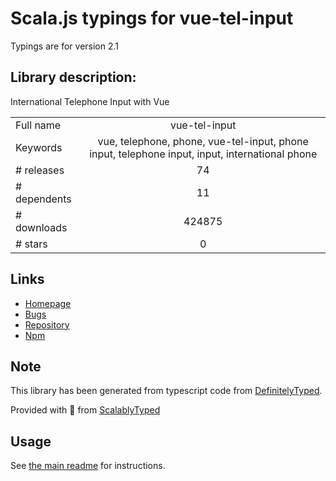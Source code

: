 
# Scala.js typings for vue-tel-input

Typings are for version 2.1

## Library description:
International Telephone Input with Vue

|                    |                 |
| ------------------ | :-------------: |
| Full name          | vue-tel-input |
| Keywords           | vue, telephone, phone, vue-tel-input, phone input, telephone input, input, international phone |
| # releases         | 74 |
| # dependents       | 11 |
| # downloads        | 424875 |
| # stars            | 0 |

## Links
- [Homepage](https://educationlink.github.io/vue-tel-input/)
- [Bugs](https://github.com/EducationLink/vue-tel-input/issues)
- [Repository](https://github.com/EducationLink/vue-tel-input)
- [Npm](https://www.npmjs.com/package/vue-tel-input)
    


## Note
This library has been generated from typescript code from [DefinitelyTyped](https://definitelytyped.org).

Provided with :purple_heart: from [ScalablyTyped](https://github.com/oyvindberg/ScalablyTyped)

## Usage
See [the main readme](../../readme.md) for instructions.


